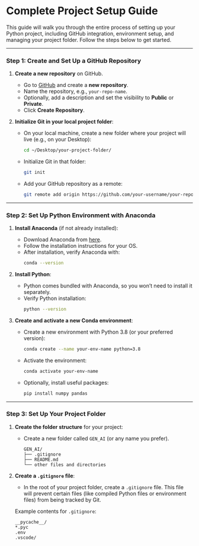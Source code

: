# Complete Project Setup Guide

This guide will walk you through the entire process of setting up your Python project, including GitHub integration, environment setup, and managing your project folder. Follow the steps below to get started.

---

### Step 1: Create and Set Up a GitHub Repository

1. **Create a new repository** on GitHub.
   - Go to [GitHub](https://github.com/) and create a **new repository**.
   - Name the repository, e.g., `your-repo-name`.
   - Optionally, add a description and set the visibility to **Public** or **Private**.
   - Click **Create Repository**.

2. **Initialize Git in your local project folder**:
   - On your local machine, create a new folder where your project will live (e.g., on your Desktop):
     ```bash
     cd ~/Desktop/your-project-folder/
     ```

   - Initialize Git in that folder:
     ```bash
     git init
     ```

   - Add your GitHub repository as a remote:
     ```bash
     git remote add origin https://github.com/your-username/your-repo-name.git
     ```

---

### Step 2: Set Up Python Environment with Anaconda

1. **Install Anaconda** (if not already installed):
   - Download Anaconda from [here](https://www.anaconda.com/products/individual).
   - Follow the installation instructions for your OS.
   - After installation, verify Anaconda with:
     ```bash
     conda --version
     ```

2. **Install Python**:
   - Python comes bundled with Anaconda, so you won’t need to install it separately.
   - Verify Python installation:
     ```bash
     python --version
     ```

3. **Create and activate a new Conda environment**:
   - Create a new environment with Python 3.8 (or your preferred version):
     ```bash
     conda create --name your-env-name python=3.8
     ```

   - Activate the environment:
     ```bash
     conda activate your-env-name
     ```

   - Optionally, install useful packages:
     ```bash
     pip install numpy pandas
     ```

---

### Step 3: Set Up Your Project Folder

1. **Create the folder structure** for your project:
   - Create a new folder called `GEN_AI` (or any name you prefer).
     ```
     GEN_AI/
     ├── .gitignore
     ├── README.md
     └── other files and directories
     ```

2. **Create a `.gitignore` file**:
   - In the root of your project folder, create a `.gitignore` file. This file will prevent certain files (like compiled Python files or environment files) from being tracked by Git.
   
   Example contents for `.gitignore`:
   ```plaintext
   __pycache__/
   *.pyc
   .env
   .vscode/


